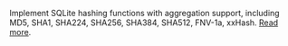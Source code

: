 Implement SQLite hashing functions with aggregation support, including MD5, SHA1, SHA224, SHA256, SHA384, SHA512, FNV-1a, xxHash. [Read more](https://github.com/nyurik/sqlite-hashes).